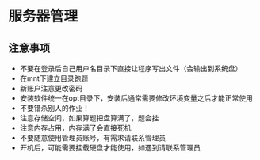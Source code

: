 #  服务器管理
## 注意事项

- 不要在登录后自己用户名目录下直接让程序写出文件（会输出到系统盘）
- 在mnt下建立目录跑题
- 新账户注意更改密码
- 安装软件统一在opt目录下，安装后通常需要修改环境变量之后才能正常使用
- 不要错杀别人的作业！
- 注意存储空间，如果算题把盘算满了，题会挂
- 注意内存占用，内存满了会直接死机
- 不要随意使用管理员账号，有需求请联系管理员
- 开机后，可能需要挂载硬盘才能使用，如遇到请联系管理员